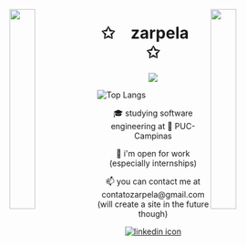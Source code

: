 <img align="left" src="https://user-images.githubusercontent.com/65187002/144930161-2f783401-8d27-4fdf-a2f7-cc0ba32f1f1f.gif" width="30%" style="display:inline;"><img align="right" src="https://user-images.githubusercontent.com/65187002/144930161-2f783401-8d27-4fdf-a2f7-cc0ba32f1f1f.gif" width="30%" style="display:inline;">


<h1 align="center">✩&emsp;zarpela&emsp;✩</h1>

<p align="center">
    <img src="https://readme-typing-svg.herokuapp.com/?lines=Welcome+to+my+profile!;Have+a+look+around!;Nice+to+meet+you+!&font=Fira%20Code&color=%23D62F79&center=true&width=280&height=50">
</p>



![Top Langs](https://github-readme-stats.vercel.app/api/top-langs/?username=zarpela&layout=compact&theme=dracula&hide=cmake)


<p align="center">
🎓 studying software engineering at 📍 PUC-Campinas
</p>

<p align="center">
👯 i'm open for work (especially internships)
</p>
<p align="center">
📫 you can contact me at contatozarpela@gmail.com
(will create a site in the future though)
</p>

<p align="center">
<a href="https://www.linkedin.com/in/marcelo-zarpelon/"><img src="https://img.shields.io/badge/Linkedin-166f98?style=for-the-badge&logo=linkedin" alt="linkedin icon"></a>
</p>

